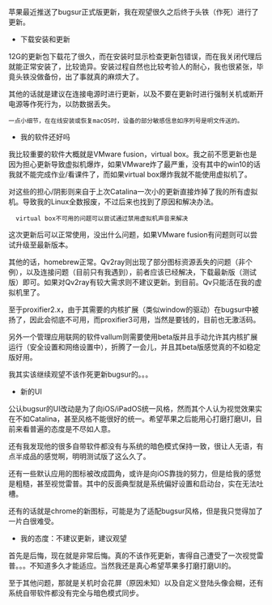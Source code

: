 苹果最近推送了bugsur正式版更新，我在观望很久之后终于头铁（作死）进行了更新。

* 下载安装和更新

12G的更新包下载花了很久，而在安装时显示检查更新包错误，而在我关闭代理后就能正常安装了，比较诡异。安装过程自然也比较考验人的耐心，我也很紧张，毕竟头铁没做备份，出了事就真的麻烦大了。

其他的话就是建议在连接电源时进行更新，以及不要在更新时进行强制关机或断开电源等作死行为，以防数据丢失。

```
一点小细节，在在线安装或恢复macOS时，设备的部分敏感信息如序列号是明文传送的。
```
* 我的软件还好吗

我比较重要的软件大概就是VMware fusion，virtual box。我之前不愿更新也是因为担心更新导致虚拟机爆炸，如果VMware炸了最严重，没有其中的win10的话我就不能完成作业/看课件了，而如果virtual box爆炸我就不能使用虚拟机了。

对这些的担心/阴影则来自于上次Catalina一次小的更新直接炸掉了我的所有虚拟机。导致我的Linux全数报废，不过后来也找到了原因和解决办法。
```
  virtual box不可用的问题可以尝试通过禁用虚拟机声音来解决
```

这次更新后可以正常使用，没出什么问题，如果VMware fusion有问题则可以尝试升级至最新版本。

其他的话，homebrew正常。Qv2ray则出现了部分图标资源丢失的问题（非个例），以及连接问题（目前只有我遇到），前者应该已经解决，下载最新版（测试版）即可。如果对Qv2ray有较大需求则不建议更新。到目前。Qv只能活在我的虚拟机里了。

至于proxifier2.x，由于其需要的内核扩展（类似window的驱动）在bugsur中被扬了，因此会彻底不可用，而proxifier3可用，当然是要钱的，目前也无激活码。

另外一个管理应用联网的软件vallum则需要使用beta版并且手动允许其内核扩展运行（安全设置和网络设置中），折腾了一会儿，并且其beta版感觉真的不如稳定版好用。

我其实该继续观望不该作死更新bugsur的。。。

* 新的UI

公认bugsur的UI改动是为了向iOS/iPadOS统一风格，然而其个人认为视觉效果实在不如Catalina，甚至风格不能很好的统一。希望苹果之后能用心打磨打磨UI，目前来看普遍的态度是不尽如人意。

还有我发现他的很多自带软件都没有与系统的暗色模式保持一致，很让人无语，有点半成品的感觉啊，明明测试版了这么久了。

还有一些默认应用的图标被改成圆角，或许是向iOS靠拢的努力，但是给我的感觉是粗糙，甚至视觉雷普。其中的反面典型就是系统偏好设置和启动台，实在无法吐槽。

还有的话就是chrome的新图标，可能是为了适配bugsur风格，但是我只觉得加了一片白很难受。


* 我的态度：不建议更新，建议观望

首先是后悔，现在就是非常后悔。真的不该作死更新，害得自己遭受了一次视觉雷普。。。不知道多久才能适应。当然我还是真心希望苹果多打磨打磨UI的。

至于其他问题，那就是关机时会花屏（原因未知）以及自定义登陆头像会糊，还有系统自带软件都没有完全与暗色模式同步。


